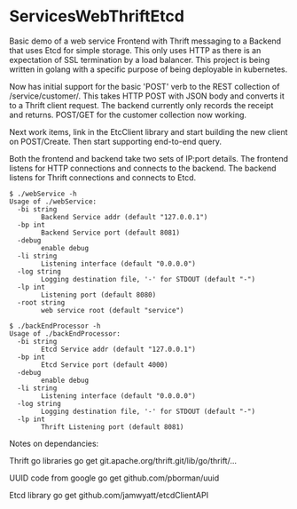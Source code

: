 # ServicesWebThriftEtcd
Basic demo of a web service Frontend with Thrift messaging to a Backend that uses Etcd for simple storage. This only uses HTTP as there is an expectation of SSL termination by a load balancer. This project is being written in golang with a specific purpose of being deployable in kubernetes.

Now has initial support for the basic 'POST' verb to the REST collection of /service/customer/. This takes HTTP POST with JSON body and converts it to a Thrift client request. The backend currently only records the receipt and returns. POST/GET for the customer collection now working.

Next work items, link in the EtcClient library and start building the new client on POST/Create. Then start supporting end-to-end query.

Both the frontend and backend take two sets of IP:port details. The frontend listens for HTTP connections and connects to the backend. The backend listens for Thrift connections and connects to Etcd.

```
$ ./webService -h
Usage of ./webService:
  -bi string
    	Backend Service addr (default "127.0.0.1")
  -bp int
    	Backend Service port (default 8081)
  -debug
    	enable debug
  -li string
    	Listening interface (default "0.0.0.0")
  -log string
    	Logging destination file, '-' for STDOUT (default "-")
  -lp int
    	Listening port (default 8080)
  -root string
    	web service root (default "service")
```

```
$ ./backEndProcessor -h
Usage of ./backEndProcessor:
  -bi string
    	Etcd Service addr (default "127.0.0.1")
  -bp int
    	Etcd Service port (default 4000)
  -debug
    	enable debug
  -li string
    	Listening interface (default "0.0.0.0")
  -log string
    	Logging destination file, '-' for STDOUT (default "-")
  -lp int
    	Thrift Listening port (default 8081)
```  
  
  Notes on dependancies:
  
  Thrift go libraries
  go get git.apache.org/thrift.git/lib/go/thrift/...
  
  UUID code from google
  go get github.com/pborman/uuid
  
  Etcd library
  go get github.com/jamwyatt/etcdClientAPI
  
  
  
  
